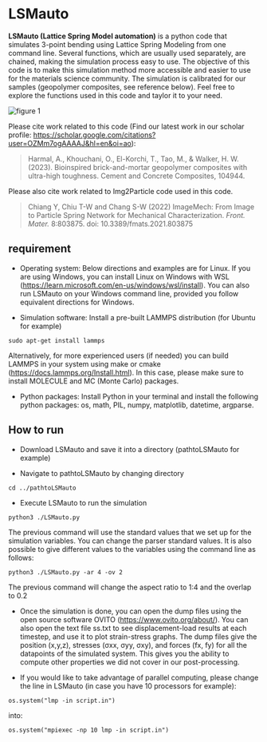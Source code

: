 # LSMauto

**LSMauto (Lattice Spring Model automation)** is a python code that simulates 3-point bending using Lattice Spring Modeling from one command line. Several functions, which are usually used separately, are chained, making the simulation process easy to use. The objective of this code is to make this simulation method more accessible and easier to use for the materials science community. The simulation is calibrated for our samples (geopolymer composites, see reference below). Feel free to explore the functions used in this code and taylor it to your need.

![figure 1](https://user-images.githubusercontent.com/99771175/229556965-b8fd9a3d-34df-4529-ac82-106575c75bbc.jpg)

Please cite work related to this code (Find our latest work in our scholar profile: https://scholar.google.com/citations?user=OZMm7ogAAAAJ&hl=en&oi=ao):
> Harmal, A., Khouchani, O., El-Korchi, T., Tao, M., & Walker, H. W. (2023). Bioinspired brick-and-mortar geopolymer composites with ultra-high toughness. Cement and Concrete Composites, 104944.


Please also cite work related to Img2Particle code used in this code.
> Chiang Y, Chiu T-W and Chang S-W (2022) ImageMech: From Image to Particle Spring Network for Mechanical Characterization. *Front. Mater.* 8:803875. doi: 10.3389/fmats.2021.803875

## requirement

- Operating system: Below directions and examples are for Linux. If you are using Windows, you can install Linux on Windows with WSL (https://learn.microsoft.com/en-us/windows/wsl/install). You can also run LSMauto on your Windows command line, provided you follow equivalent directions for Windows.

- Simulation software: Install a pre-built LAMMPS distribution (for Ubuntu for example)

```sudo apt-get install lammps```

Alternatively, for more experienced users (if needed) you can build LAMMPS in your system using make or cmake (https://docs.lammps.org/Install.html). In this case, please make sure to install MOLECULE and MC (Monte Carlo) packages.

- Python packages: Install Python in your terminal and install the following python packages: os, math, PIL, numpy, matplotlib, datetime, argparse.

## How to run 

- Download LSMauto and save it into a directory (pathtoLSMauto for example)

- Navigate to pathtoLSMauto by changing directory

```cd ../pathtoLSMauto```

- Execute LSMauto to run the simulation

```python3 ./LSMauto.py```

The previous command will use the standard values that we set up for the simulation variables. You can change the parser standard values.
It is also possible to give different values to the variables using the command line as follows:

```python3 ./LSMauto.py -ar 4 -ov 2 ```

The previous command will change the aspect ratio to 1:4 and the overlap to 0.2

- Once the simulation is done, you can open the dump files using the open source software OVITO (https://www.ovito.org/about/).
You can also open the text file ss.txt to see displacement-load results at each timestep, and use it to plot strain-stress graphs.
The dump files give the position (x,y,z), stresses (σxx, σyy, σxy), and forces (fx, fy) for all the datapoints of the simulated system. This gives you the ability to compute other properties we did not cover in our post-processing.

- If you would like to take advantage of parallel computing, please change the line in LSMauto (in case you have 10 processors for example): 

```os.system("lmp -in script.in")```

into: 

```os.system("mpiexec -np 10 lmp -in script.in")```
